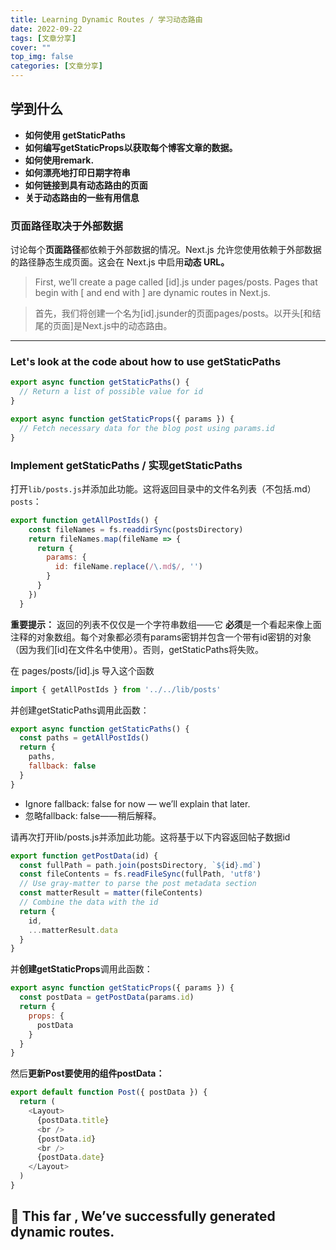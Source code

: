 ```yaml
---
title: Learning Dynamic Routes / 学习动态路由
date: 2022-09-22
tags: [文章分享]
cover: ""
top_img: false
categories: [文章分享]
---
```


## 学到什么

- **如何使用 getStaticPaths**
- **如何编写getStaticProps以获取每个博客文章的数据。**
- **如何使用remark.**
- **如何漂亮地打印日期字符串**
- **如何链接到具有动态路由的页面**
- **关于动态路由的一些有用信息**

### 页面路径取决于外部数据
讨论每个**页面路径**都依赖于外部数据的情况。Next.js 允许您使用依赖于外部数据的路径静态生成页面。这会在 Next.js 中启用**动态 URL。**

>First, we’ll create a page called [id].js under pages/posts. Pages that begin with [ and end with ] are dynamic routes in Next.js.

>首先，我们将创建一个名为[id].jsunder的页面pages/posts。以开头[和结尾的页面]是Next.js中的动态路由。
---

### Let's look at the code about how to use getStaticPaths

```js
export async function getStaticPaths() {
  // Return a list of possible value for id
}

export async function getStaticProps({ params }) {
  // Fetch necessary data for the blog post using params.id
}

```

### Implement getStaticPaths / 实现getStaticPaths

打开`lib/posts.js`并添加此功能。这将返回目录中的文件名列表（不包括.md）`posts`：
```js
export function getAllPostIds() {
    const fileNames = fs.readdirSync(postsDirectory)
    return fileNames.map(fileName => {
      return {
        params: {
          id: fileName.replace(/\.md$/, '')
        }
      }
    })
  }
```

**重要提示：** 返回的列表不仅仅是一个字符串数组——它 **必须**是一个看起来像上面注释的对象数组。每个对象都必须有params密钥并包含一个带有id密钥的对象（因为我们[id]在文件名中使用）。否则，getStaticPaths将失败。

在 pages/posts/[id].js 导入这个函数

```js
import { getAllPostIds } from '../../lib/posts'
```

并创建getStaticPaths调用此函数：

```js
export async function getStaticPaths() {
  const paths = getAllPostIds()
  return {
    paths,
    fallback: false
  }
}
```

- Ignore fallback: false for now — we’ll explain that later.
- 忽略fallback: false——稍后解释。

请再次打开lib/posts.js并添加此功能。这将基于以下内容返回帖子数据id
```js
export function getPostData(id) {
  const fullPath = path.join(postsDirectory, `${id}.md`)
  const fileContents = fs.readFileSync(fullPath, 'utf8')
  // Use gray-matter to parse the post metadata section
  const matterResult = matter(fileContents)
  // Combine the data with the id
  return {
    id,
    ...matterResult.data
  }
}
```

并**创建getStaticProps**调用此函数：
```js
export async function getStaticProps({ params }) {
  const postData = getPostData(params.id)
  return {
    props: {
      postData
    }
  }
}
```
然后**更新Post要使用的组件postData：**
```js
export default function Post({ postData }) {
  return (
    <Layout>
      {postData.title}
      <br />
      {postData.id}
      <br />
      {postData.date}
    </Layout>
  )
}
```
## 🚝 This far , We’ve successfully generated dynamic routes.